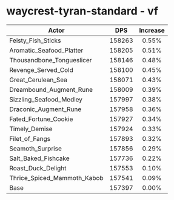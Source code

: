 # waycrest-tyran-standard - vf
| Actor | DPS | Increase |
|---|:---:|:---:|
|Feisty_Fish_Sticks|158263|0.55%|
|Aromatic_Seafood_Platter|158205|0.51%|
|Thousandbone_Tongueslicer|158146|0.48%|
|Revenge_Served_Cold|158100|0.45%|
|Great_Cerulean_Sea|158071|0.43%|
|Dreambound_Augment_Rune|158009|0.39%|
|Sizzling_Seafood_Medley|157997|0.38%|
|Draconic_Augment_Rune|157958|0.36%|
|Fated_Fortune_Cookie|157927|0.34%|
|Timely_Demise|157924|0.33%|
|Filet_of_Fangs|157893|0.32%|
|Seamoth_Surprise|157856|0.29%|
|Salt_Baked_Fishcake|157736|0.22%|
|Roast_Duck_Delight|157553|0.10%|
|Thrice_Spiced_Mammoth_Kabob|157541|0.09%|
|Base|157397|0.00%|
